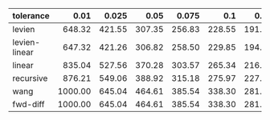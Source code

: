 | tolerance    |   0.01 |   0.025 |   0.05 |   0.075 |   0.1 |   0.15 |   0.2 |   0.25 |   0.5 |   1 |
|--------------| ------:| ------:| ------:| ------:| ------:| ------:| ------:| ------:| ------:| ------:|
|levien        | 648.32 | 421.55 | 307.35 | 256.83 | 228.55 | 191.80 | 170.56 | 155.79 | 120.68 | 95.43 |
|levien-linear | 647.32 | 421.26 | 306.82 | 258.50 | 229.85 | 194.24 | 173.50 | 159.46 | 121.64 | 94.02 |
|linear        | 835.04 | 527.56 | 370.28 | 303.57 | 265.34 | 216.11 | 186.80 | 169.52 | 125.68 | 94.64 |
|recursive     | 876.21 | 549.06 | 388.92 | 315.18 | 275.97 | 227.71 | 195.47 | 175.25 | 129.45 | 95.43 |
|wang          | 1000.00 | 645.04 | 464.61 | 385.54 | 338.30 | 281.71 | 247.72 | 225.06 | 168.94 | 127.33 |
|fwd-diff      | 1000.00 | 645.04 | 464.61 | 385.54 | 338.30 | 281.71 | 247.72 | 225.06 | 168.94 | 127.33 |
